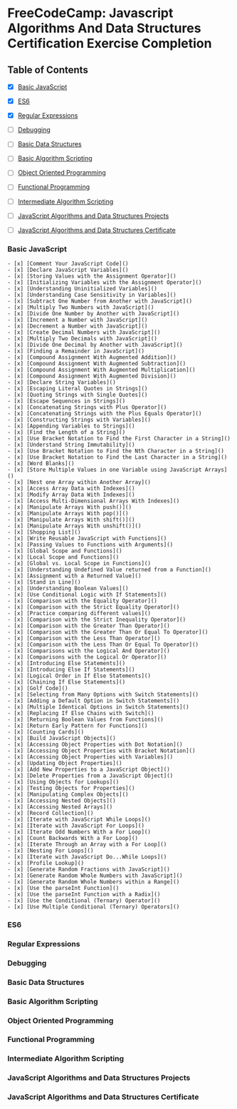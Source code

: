# FreeCodeCamp: Javascript Algorithms And Data Structures Certification Exercise Completion

## Table of Contents

- [x] [Basic JavaScript](#basic-javascript)
- [x] [ES6](#es6)
- [x] [Regular Expressions](#regular-expressions)
- [ ] [Debugging](#debugging)
- [ ] [Basic Data Structures](#basic-data-structures)
- [ ] [Basic Algorithm Scripting](#basic-algorithm-scripting)
- [ ] [Object Oriented Programming](#object-oriented-programming)
- [ ] [Functional Programming](#functional-programming)
- [ ] [Intermediate Algorithm Scripting](#intermediate-algorithm-scripting)
- [ ] [JavaScript Algorithms and Data Structures Projects](#javaScript-algorithms-and-data-structures-projects)
- [ ] [JavaScript Algorithms and Data Structures Certificate](#javaScript-algorithms-and-data-structures-certificate)


### Basic JavaScript
	- [x] [Comment Your JavaScript Code]()
	- [x] [Declare JavaScript Variables]()
	- [x] [Storing Values with the Assignment Operator]()
	- [x] [Initializing Variables with the Assignment Operator]()
	- [x] [Understanding Uninitialized Variables]()
	- [x] [Understanding Case Sensitivity in Variables]()
	- [x] [Subtract One Number from Another with JavaScript]()
	- [x] [Multiply Two Numbers with JavaScript]()
	- [x] [Divide One Number by Another with JavaScript]()
	- [x] [Increment a Number with JavaScript]()
	- [x] [Decrement a Number with JavaScript]()
	- [x] [Create Decimal Numbers with JavaScript]()
	- [x] [Multiply Two Decimals with JavaScript]()
	- [x] [Divide One Decimal by Another with JavaScript]()
	- [x] [Finding a Remainder in JavaScript]()
	- [x] [Compound Assignment With Augmented Addition]()
	- [x] [Compound Assignment With Augmented Subtraction]()
	- [x] [Compound Assignment With Augmented Multiplication]()
	- [x] [Compound Assignment With Augmented Division]()
	- [x] [Declare String Variables]()
	- [x] [Escaping Literal Quotes in Strings]()
	- [x] [Quoting Strings with Single Quotes]()
	- [x] [Escape Sequences in Strings]()
	- [x] [Concatenating Strings with Plus Operator]()
	- [x] [Concatenating Strings with the Plus Equals Operator]()
	- [x] [Constructing Strings with Variables]()
	- [x] [Appending Variables to Strings]()
	- [x] [Find the Length of a String]()
	- [x] [Use Bracket Notation to Find the First Character in a String]()
	- [x] [Understand String Immutability]()
	- [x] [Use Bracket Notation to Find the Nth Character in a String]()
	- [x] [Use Bracket Notation to Find the Last Character in a String]()
	- [x] [Word Blanks]()
	- [x] [Store Multiple Values in one Variable using JavaScript Arrays]()
	- [x] [Nest one Array within Another Array]()
	- [x] [Access Array Data with Indexes]()
	- [x] [Modify Array Data With Indexes]()
	- [x] [Access Multi-Dimensional Arrays With Indexes]()
	- [x] [Manipulate Arrays With push()]()
	- [x] [Manipulate Arrays With pop()]()
	- [x] [Manipulate Arrays With shift()]()
	- [x] [Manipulate Arrays With unshift()]()
	- [x] [Shopping List]()
	- [x] [Write Reusable JavaScript with Functions]()
	- [x] [Passing Values to Functions with Arguments]()
	- [x] [Global Scope and Functions]()
	- [x] [Local Scope and Functions]()
	- [x] [Global vs. Local Scope in Functions]()
	- [x] [Understanding Undefined Value returned from a Function]()
	- [x] [Assignment with a Returned Value]()
	- [x] [Stand in Line]()
	- [x] [Understanding Boolean Values]()
	- [x] [Use Conditional Logic with If Statements]()
	- [x] [Comparison with the Equality Operator]()
	- [x] [Comparison with the Strict Equality Operator]()
	- [x] [Practice comparing different values]()
	- [x] [Comparison with the Strict Inequality Operator]()
	- [x] [Comparison with the Greater Than Operator]()
	- [x] [Comparison with the Greater Than Or Equal To Operator]()
	- [x] [Comparison with the Less Than Operator]()
	- [x] [Comparison with the Less Than Or Equal To Operator]()
	- [x] [Comparisons with the Logical And Operator]()
	- [x] [Comparisons with the Logical Or Operator]()
	- [x] [Introducing Else Statements]()
	- [x] [Introducing Else If Statements]()
	- [x] [Logical Order in If Else Statements]()
	- [x] [Chaining If Else Statements]()
	- [x] [Golf Code]()
	- [x] [Selecting from Many Options with Switch Statements]()
	- [x] [Adding a Default Option in Switch Statements]()
	- [x] [Multiple Identical Options in Switch Statements]()
	- [x] [Replacing If Else Chains with Switch]()
	- [x] [Returning Boolean Values from Functions]()
	- [x] [Return Early Pattern for Functions]()
	- [x] [Counting Cards]()
	- [x] [Build JavaScript Objects]()
	- [x] [Accessing Object Properties with Dot Notation]()
	- [x] [Accessing Object Properties with Bracket Notation]()
	- [x] [Accessing Object Properties with Variables]()
	- [x] [Updating Object Properties]()
	- [x] [Add New Properties to a JavaScript Object]()
	- [x] [Delete Properties from a JavaScript Object]()
	- [x] [Using Objects for Lookups]()
	- [x] [Testing Objects for Properties]()
	- [x] [Manipulating Complex Objects]()
	- [x] [Accessing Nested Objects]()
	- [x] [Accessing Nested Arrays]()
	- [x] [Record Collection]()
	- [x] [Iterate with JavaScript While Loops]()
	- [x] [Iterate with JavaScript For Loops]()
	- [x] [Iterate Odd Numbers With a For Loop]()
	- [x] [Count Backwards With a For Loop]()
	- [x] [Iterate Through an Array with a For Loop]()
	- [x] [Nesting For Loops]()
	- [x] [Iterate with JavaScript Do...While Loops]()
	- [x] [Profile Lookup]()
	- [x] [Generate Random Fractions with JavaScript]()
	- [x] [Generate Random Whole Numbers with JavaScript]()
	- [x] [Generate Random Whole Numbers within a Range]()
	- [x] [Use the parseInt Function]()
	- [x] [Use the parseInt Function with a Radix]()
	- [x] [Use the Conditional (Ternary) Operator]()
	- [x] [Use Multiple Conditional (Ternary) Operators]()

	
### ES6
### Regular Expressions
### Debugging
### Basic Data Structures
### Basic Algorithm Scripting
### Object Oriented Programming
### Functional Programming
### Intermediate Algorithm Scripting
### JavaScript Algorithms and Data Structures Projects
### JavaScript Algorithms and Data Structures Certificate